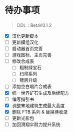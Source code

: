 # 待办事项

> DDL：BetaV0.1.2

- [x] 汉化更新脚本
- [ ] 更新模组汉化
- [ ] 启动器首页完善
- [ ] 游戏图标、主页完善
- [ ] 修改合成表
    - [ ] 粗制绿宝石
    - [ ] 扫帚系列
    - [ ] 镀层升级
- [ ] 添加空白唱片合成表
- [x] 统一世界矿石生成及后续配方
- [ ] 编写指引书
- [x] 调整末地建筑生成最大高度
- [x] 删除 FTB 系列 & 替换待收录
- [ ] 更新光影包
- [ ] 加回滑翔伞耐力提升系统
